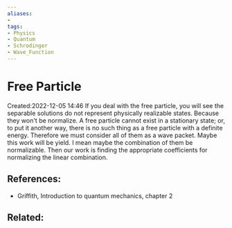 ```yaml
---
aliases: 
- 
tags:
- Physics
- Quantum
- Schrodinger
- Wave_Function
---
```


# Free Particle
Created:2022-12-05 14:46
If you deal with the free particle, you will see the separable solutions do not represent physically realizable states. Because they won't be normalize. A free particle cannot exist in a stationary state; or, to put it another way, there is no such thing as a free particle with a definite energy. 
Therefore we must consider all of them as a wave packet. Maybe this work will be yield. I mean maybe the combination of them be normalizable. Then our work is finding the appropriate coefficients for normalizing the linear combination.


## References:
- Griffith, Introduction to quantum mechanics, chapter 2
## Related:



